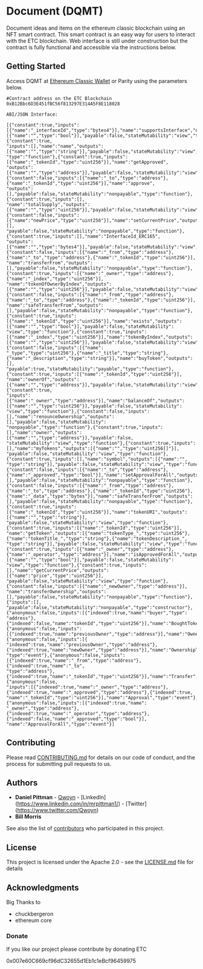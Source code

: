 # Document (DQMT)

Document ideas and items on the ethereum classic blockchain using an NFT smart contract.  This smart contract is
an easy way for users to interact with the ETC blockchain.  Web interface is still under construction but the contract
is fully functional and accessible via the instructions below.

## Getting Started

Access DQMT at [Ethereum Classic Wallet](https://ethereumproject.github.io/etherwallet/) or Parity
using the parameters below.

```
#Contract address on the ETC Blockchain
0xB12Bbc6D3E451fBC56f813297E314A5F8E118028
```

```
ABI/JSON Interface:
```
```
[{"constant":true,"inputs":[{"name":"_interfaceId","type":"bytes4"}],"name":"supportsInterface","outputs":
[{"name":"","type":"bool"}],"payable":false,"stateMutability":"view","type":"function"},{"constant":true,
"inputs":[],"name":"name","outputs":[{"name":"","type":"string"}],"payable":false,"stateMutability":"view",
"type":"function"},{"constant":true,"inputs":[{"name":"_tokenId","type":"uint256"}],"name":"getApproved",
"outputs":[{"name":"","type":"address"}],"payable":false,"stateMutability":"view","type":"function"},
{"constant":false,"inputs":[{"name":"_to","type":"address"},{"name":"_tokenId","type":"uint256"}],"name":"approve",
"outputs":[],"payable":false,"stateMutability":"nonpayable","type":"function"},{"constant":true,"inputs":[],
"name":"totalSupply","outputs":[{"name":"","type":"uint256"}],"payable":false,"stateMutability":"view","type":"function"},
{"constant":false,"inputs":[{"name":"newPrice","type":"uint256"}],"name":"setCurrentPrice","outputs":[],
"payable":false,"stateMutability":"nonpayable","type":"function"},{"constant":true,"inputs":[],"name":"InterfaceId_ERC165",
"outputs":[{"name":"","type":"bytes4"}],"payable":false,"stateMutability":"view","type":"function"},
{"constant":false,"inputs":[{"name":"_from","type":"address"},{"name":"_to","type":"address"},{"name":"_tokenId","type":"uint256"}],
"name":"transferFrom","outputs":[],"payable":false,"stateMutability":"nonpayable","type":"function"},
{"constant":true,"inputs":[{"name":"_owner","type":"address"},{"name":"_index","type":"uint256"}],
"name":"tokenOfOwnerByIndex","outputs":[{"name":"","type":"uint256"}],"payable":false,"stateMutability":"view","type":"function"},
{"constant":false,"inputs":[{"name":"_from","type":"address"},{"name":"_to","type":"address"},{"name":"_tokenId","type":"uint256"}],
"name":"safeTransferFrom","outputs":[],"payable":false,"stateMutability":"nonpayable","type":"function"},{"constant":true,"inputs":
[{"name":"_tokenId","type":"uint256"}],"name":"exists","outputs":[{"name":"","type":"bool"}],"payable":false,"stateMutability":
"view","type":"function"},{"constant":true,"inputs":[{"name":"_index","type":"uint256"}],"name":"tokenByIndex","outputs":
[{"name":"","type":"uint256"}],"payable":false,"stateMutability":"view","type":"function"},{"constant":false,"inputs":[{"name":
"_type","type":"uint256"},{"name":"_title","type":"string"},{"name":"_description","type":"string"}],"name":"buyToken","outputs":[],
"payable":true,"stateMutability":"payable","type":"function"},{"constant":true,"inputs":[{"name":"_tokenId","type":"uint256"}],
"name":"ownerOf","outputs":[{"name":"","type":"address"}],"payable":false,"stateMutability":"view","type":"function"},{"constant":true,
"inputs":[{"name":"_owner","type":"address"}],"name":"balanceOf","outputs":[{"name":"","type":"uint256"}],"payable":false,"stateMutability":
"view","type":"function"},{"constant":false,"inputs":[],"name":"renounceOwnership","outputs":[],"payable":false,"stateMutability":
"nonpayable","type":"function"},{"constant":true,"inputs":[],"name":"owner","outputs":[{"name":"","type":"address"}],"payable":false,
"stateMutability":"view","type":"function"},{"constant":true,"inputs":[],"name":"myTokens","outputs":[{"name":"","type":"uint256[]"}],
"payable":false,"stateMutability":"view","type":"function"},{"constant":true,"inputs":[],"name":"symbol","outputs":[{"name":"",
"type":"string"}],"payable":false,"stateMutability":"view","type":"function"},{"constant":false,"inputs":[{"name":"_to","type":"address"},
{"name":"_approved","type":"bool"}],"name":"setApprovalForAll","outputs":[],"payable":false,"stateMutability":"nonpayable","type":"function"},
{"constant":false,"inputs":[{"name":"_from","type":"address"},{"name":"_to","type":"address"},{"name":"_tokenId","type":"uint256"},
{"name":"_data","type":"bytes"}],"name":"safeTransferFrom","outputs":[],"payable":false,"stateMutability":"nonpayable","type":"function"},
{"constant":true,"inputs":[{"name":"_tokenId","type":"uint256"}],"name":"tokenURI","outputs":[{"name":"","type":"string"}],
"payable":false,"stateMutability":"view","type":"function"},{"constant":true,"inputs":[{"name":"_tokenId","type":"uint256"}],
"name":"getToken","outputs":[{"name":"tokenType_","type":"uint256"},{"name":"tokenTitle_","type":"string"},{"name":"tokenDescription_",
"type":"string"}],"payable":false,"stateMutability":"view","type":"function"},{"constant":true,"inputs":[{"name":"_owner","type":"address"},
{"name":"_operator","type":"address"}],"name":"isApprovedForAll","outputs":[{"name":"","type":"bool"}],"payable":false,"stateMutability":
"view","type":"function"},{"constant":true,"inputs":[],"name":"getCurrentPrice","outputs":[{"name":"price","type":"uint256"}],
"payable":false,"stateMutability":"view","type":"function"},{"constant":false,"inputs":[{"name":"_newOwner","type":"address"}],
"name":"transferOwnership","outputs":[],"payable":false,"stateMutability":"nonpayable","type":"function"},{"inputs":[],
"payable":false,"stateMutability":"nonpayable","type":"constructor"},{"anonymous":false,"inputs":[{"indexed":true,"name":"buyer","type":
"address"},{"indexed":false,"name":"tokenId","type":"uint256"}],"name":"BoughtToken","type":"event"},{"anonymous":false,"inputs":
[{"indexed":true,"name":"previousOwner","type":"address"}],"name":"OwnershipRenounced","type":"event"},{"anonymous":false,"inputs":[{
"indexed":true,"name":"previousOwner","type":"address"},{"indexed":true,"name":"newOwner","type":"address"}],"name":"OwnershipTransferred",
"type":"event"},{"anonymous":false,"inputs":[{"indexed":true,"name":"_from","type":"address"},{"indexed":true,"name":"_to",
"type":"address"},{"indexed":true,"name":"_tokenId","type":"uint256"}],"name":"Transfer","type":"event"},{"anonymous":false,
"inputs":[{"indexed":true,"name":"_owner","type":"address"},{"indexed":true,"name":"_approved","type":"address"},{"indexed":true,
"name":"_tokenId","type":"uint256"}],"name":"Approval","type":"event"},{"anonymous":false,"inputs":[{"indexed":true,"name":
"_owner","type":"address"},{"indexed":true,"name":"_operator","type":"address"},{"indexed":false,"name":"_approved","type":"bool"}],
"name":"ApprovalForAll","type":"event"}]
```

## Contributing

Please read [CONTRIBUTING.md](https://github.com/Qwoyn/Document/contributing.md) for details on our code of conduct, and the process for submitting pull requests to us.

## Authors

* **Daniel Pittman**             - [Qwoyn](https://www.qwoyn.io) - [LinkedIn] (https://www.linkedin.com/in/mrpittman1/) - [Twitter] (https://www.twitter.com/Qwoyn)
* **Bill Morris**   

See also the list of [contributors](https://github.com/Qwoyn/Document/contributors) who participated in this project.

## License

This project is licensed under the Apache 2.0 - see the [LICENSE.md](LICENSE.md) file for details

## Acknowledgments

  Big Thanks to 
* chuckbergeron
* ethereum core

### Donate

If you like our project please contribute by donating ETC

0x007e60C669cf96dC32655d1Eb1c1eBcf96459975